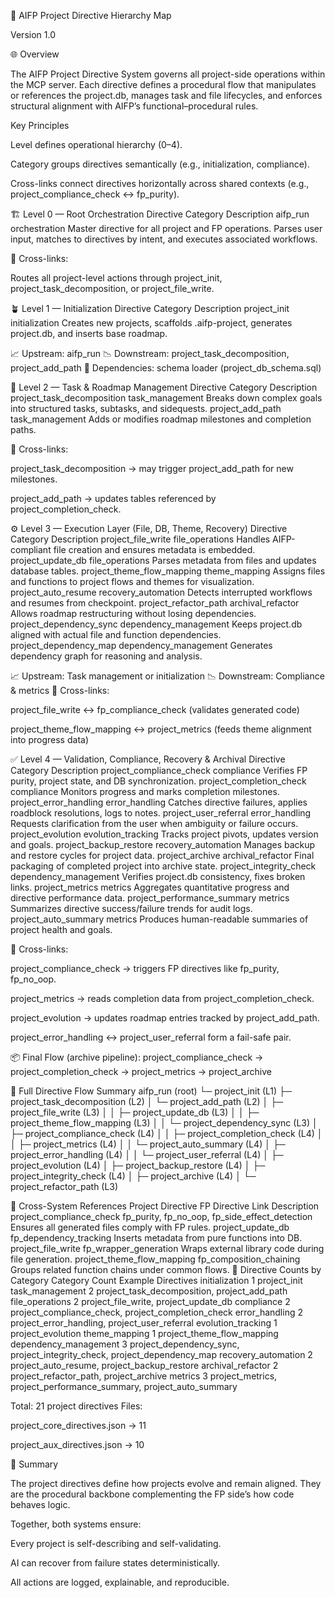 🧭 AIFP Project Directive Hierarchy Map

Version 1.0

🌐 Overview

The AIFP Project Directive System governs all project-side operations within the MCP server.
Each directive defines a procedural flow that manipulates or references the project.db, manages task and file lifecycles, and enforces structural alignment with AIFP’s functional–procedural rules.

Key Principles

Level defines operational hierarchy (0–4).

Category groups directives semantically (e.g., initialization, compliance).

Cross-links connect directives horizontally across shared contexts (e.g., project_compliance_check ↔ fp_purity).

🏗️ Level 0 — Root Orchestration
Directive	Category	Description
aifp_run	orchestration	Master directive for all project and FP operations. Parses user input, matches to directives by intent, and executes associated workflows.

🔁 Cross-links:

Routes all project-level actions through project_init, project_task_decomposition, or project_file_write.

🪴 Level 1 — Initialization
Directive	Category	Description
project_init	initialization	Creates new projects, scaffolds .aifp-project, generates project.db, and inserts base roadmap.

📈 Upstream: aifp_run
📉 Downstream: project_task_decomposition, project_add_path
🧩 Dependencies: schema loader (project_db_schema.sql)

🧩 Level 2 — Task & Roadmap Management
Directive	Category	Description
project_task_decomposition	task_management	Breaks down complex goals into structured tasks, subtasks, and sidequests.
project_add_path	task_management	Adds or modifies roadmap milestones and completion paths.

🔁 Cross-links:

project_task_decomposition → may trigger project_add_path for new milestones.

project_add_path → updates tables referenced by project_completion_check.

⚙️ Level 3 — Execution Layer (File, DB, Theme, Recovery)
Directive	Category	Description
project_file_write	file_operations	Handles AIFP-compliant file creation and ensures metadata is embedded.
project_update_db	file_operations	Parses metadata from files and updates database tables.
project_theme_flow_mapping	theme_mapping	Assigns files and functions to project flows and themes for visualization.
project_auto_resume	recovery_automation	Detects interrupted workflows and resumes from checkpoint.
project_refactor_path	archival_refactor	Allows roadmap restructuring without losing dependencies.
project_dependency_sync	dependency_management	Keeps project.db aligned with actual file and function dependencies.
project_dependency_map	dependency_management	Generates dependency graph for reasoning and analysis.

📈 Upstream: Task management or initialization
📉 Downstream: Compliance & metrics
🔁 Cross-links:

project_file_write ↔ fp_compliance_check (validates generated code)

project_theme_flow_mapping ↔ project_metrics (feeds theme alignment into progress data)

✅ Level 4 — Validation, Compliance, Recovery & Archival
Directive	Category	Description
project_compliance_check	compliance	Verifies FP purity, project state, and DB synchronization.
project_completion_check	compliance	Monitors progress and marks completion milestones.
project_error_handling	error_handling	Catches directive failures, applies roadblock resolutions, logs to notes.
project_user_referral	error_handling	Requests clarification from the user when ambiguity or failure occurs.
project_evolution	evolution_tracking	Tracks project pivots, updates version and goals.
project_backup_restore	recovery_automation	Manages backup and restore cycles for project data.
project_archive	archival_refactor	Final packaging of completed project into archive state.
project_integrity_check	dependency_management	Verifies project.db consistency, fixes broken links.
project_metrics	metrics	Aggregates quantitative progress and directive performance data.
project_performance_summary	metrics	Summarizes directive success/failure trends for audit logs.
project_auto_summary	metrics	Produces human-readable summaries of project health and goals.

🔁 Cross-links:

project_compliance_check → triggers FP directives like fp_purity, fp_no_oop.

project_metrics → reads completion data from project_completion_check.

project_evolution → updates roadmap entries tracked by project_add_path.

project_error_handling ↔ project_user_referral form a fail-safe pair.

📦 Final Flow (archive pipeline):
project_compliance_check → project_completion_check → project_metrics → project_archive

🧭 Full Directive Flow Summary
aifp_run (root)
 └─ project_init (L1)
     ├─ project_task_decomposition (L2)
     │   └─ project_add_path (L2)
     │       ├─ project_file_write (L3)
     │       │   ├─ project_update_db (L3)
     │       │   ├─ project_theme_flow_mapping (L3)
     │       │   └─ project_dependency_sync (L3)
     │       ├─ project_compliance_check (L4)
     │       │   ├─ project_completion_check (L4)
     │       │   ├─ project_metrics (L4)
     │       │   └─ project_auto_summary (L4)
     │       ├─ project_error_handling (L4)
     │       │   └─ project_user_referral (L4)
     │       ├─ project_evolution (L4)
     │       ├─ project_backup_restore (L4)
     │       ├─ project_integrity_check (L4)
     │       ├─ project_archive (L4)
     │       └─ project_refactor_path (L3)

🔗 Cross-System References
Project Directive	FP Directive Link	Description
project_compliance_check	fp_purity, fp_no_oop, fp_side_effect_detection	Ensures all generated files comply with FP rules.
project_update_db	fp_dependency_tracking	Inserts metadata from pure functions into DB.
project_file_write	fp_wrapper_generation	Wraps external library code during file generation.
project_theme_flow_mapping	fp_composition_chaining	Groups related function chains under common flows.
🧩 Directive Counts by Category
Category	Count	Example Directives
initialization	1	project_init
task_management	2	project_task_decomposition, project_add_path
file_operations	2	project_file_write, project_update_db
compliance	2	project_compliance_check, project_completion_check
error_handling	2	project_error_handling, project_user_referral
evolution_tracking	1	project_evolution
theme_mapping	1	project_theme_flow_mapping
dependency_management	3	project_dependency_sync, project_integrity_check, project_dependency_map
recovery_automation	2	project_auto_resume, project_backup_restore
archival_refactor	2	project_refactor_path, project_archive
metrics	3	project_metrics, project_performance_summary, project_auto_summary

Total: 21 project directives
Files:

project_core_directives.json → 11

project_aux_directives.json → 10

🧠 Summary

The project directives define how projects evolve and remain aligned.
They are the procedural backbone complementing the FP side’s how code behaves logic.

Together, both systems ensure:

Every project is self-describing and self-validating.

AI can recover from failure states deterministically.

All actions are logged, explainable, and reproducible.